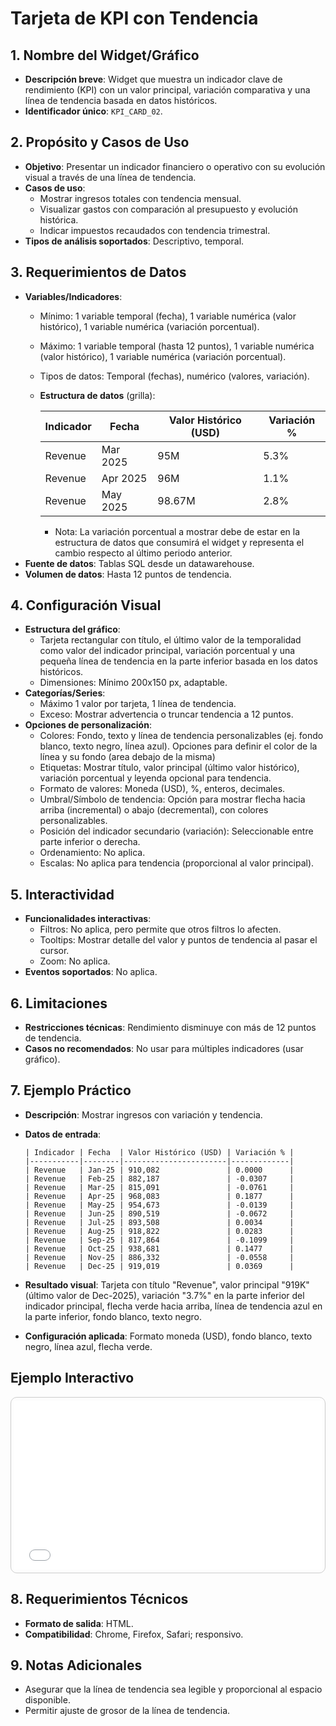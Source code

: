 # Tarjeta de KPI con Tendencia

## 1. Nombre del Widget/Gráfico
- **Descripción breve**: Widget que muestra un indicador clave de rendimiento (KPI) con un valor principal, variación comparativa y una línea de tendencia basada en datos históricos.
- **Identificador único**: `KPI_CARD_02`.

## 2. Propósito y Casos de Uso
- **Objetivo**: Presentar un indicador financiero o operativo con su evolución visual a través de una línea de tendencia.
- **Casos de uso**:
    - Mostrar ingresos totales con tendencia mensual.
    - Visualizar gastos con comparación al presupuesto y evolución histórica.
    - Indicar impuestos recaudados con tendencia trimestral.
- **Tipos de análisis soportados**: Descriptivo, temporal.

## 3. Requerimientos de Datos
- **Variables/Indicadores**:
    - Mínimo: 1 variable temporal (fecha), 1 variable numérica (valor histórico), 1 variable numérica (variación porcentual).
    - Máximo: 1 variable temporal (hasta 12 puntos), 1 variable numérica (valor histórico), 1 variable numérica (variación porcentual).
    - Tipos de datos: Temporal (fechas), numérico (valores, variación).
  - **Estructura de datos** (grilla):

    | Indicador       | Fecha       | Valor Histórico (USD) | Variación % |
    |-----------------|-------------|-----------------------|-------------|
    | Revenue         | Mar 2025    | 95M                   | 5.3%        |
    | Revenue         | Apr 2025    | 96M                   | 1.1%        |
    | Revenue         | May 2025    | 98.67M                | 2.8%        |

    - Nota: La variación porcentual a mostrar debe de estar en la estructura de datos que consumirá el widget y representa el cambio respecto al último periodo anterior.
- **Fuente de datos**: Tablas SQL desde un datawarehouse.
- **Volumen de datos**: Hasta 12 puntos de tendencia.

## 4. Configuración Visual
- **Estructura del gráfico**:
    - Tarjeta rectangular con título, el último valor de la temporalidad como valor del indicador principal, variación porcentual y una pequeña línea de tendencia en la parte inferior basada en los datos históricos.
    - Dimensiones: Mínimo 200x150 px, adaptable.
- **Categorías/Series**:
    - Máximo 1 valor por tarjeta, 1 línea de tendencia.
   - Exceso: Mostrar advertencia o truncar tendencia a 12 puntos.
- **Opciones de personalización**:
    - Colores: Fondo, texto y línea de tendencia personalizables (ej. fondo blanco, texto negro, línea azul). Opciones para definir el color de la línea y su fondo (area debajo de la misma)
    - Etiquetas: Mostrar título, valor principal (último valor histórico), variación porcentual y leyenda opcional para tendencia.
    - Formato de valores: Moneda (USD), %, enteros, decimales.
    - Umbral/Símbolo de tendencia: Opción para mostrar flecha hacia arriba (incremental) o abajo (decremental), con colores personalizables.
    - Posición del indicador secundario (variación): Seleccionable entre parte inferior o derecha.
    - Ordenamiento: No aplica.
    - Escalas: No aplica para tendencia (proporcional al valor principal).

## 5. Interactividad
- **Funcionalidades interactivas**:
    - Filtros: No aplica, pero permite que otros filtros lo afecten.
    - Tooltips: Mostrar detalle del valor y puntos de tendencia al pasar el cursor.
    - Zoom: No aplica.
- **Eventos soportados**: No aplica.

## 6. Limitaciones
- **Restricciones técnicas**: Rendimiento disminuye con más de 12 puntos de tendencia.
- **Casos no recomendados**: No usar para múltiples indicadores (usar gráfico).

## 7. Ejemplo Práctico
- **Descripción**: Mostrar ingresos con variación y tendencia.
- **Datos de entrada**:

  ```
  | Indicador | Fecha  | Valor Histórico (USD) | Variación % |
  |-----------|--------|-----------------------|-------------|
  | Revenue   | Jan-25 | 910,082               | 0.0000      |
  | Revenue   | Feb-25 | 882,187               | -0.0307     |
  | Revenue   | Mar-25 | 815,091               | -0.0761     |
  | Revenue   | Apr-25 | 968,083               | 0.1877      |
  | Revenue   | May-25 | 954,673               | -0.0139     |
  | Revenue   | Jun-25 | 890,519               | -0.0672     |
  | Revenue   | Jul-25 | 893,508               | 0.0034      |
  | Revenue   | Aug-25 | 918,822               | 0.0283      |
  | Revenue   | Sep-25 | 817,864               | -0.1099     |
  | Revenue   | Oct-25 | 938,681               | 0.1477      |
  | Revenue   | Nov-25 | 886,332               | -0.0558     |
  | Revenue   | Dec-25 | 919,019               | 0.0369      |
  ```

- **Resultado visual**: Tarjeta con título "Revenue", valor principal "919K" (último valor de Dec-2025), variación "3.7%" en la parte inferior del indicador principal, flecha verde hacia arriba, línea de tendencia azul en la parte inferior, fondo blanco, texto negro.

- **Configuración aplicada**: Formato moneda (USD), fondo blanco, texto negro, línea azul, flecha verde.

## Ejemplo Interactivo

<div class="widget-interactive-container" style="border: 1px solid #ccc; padding: 5px; border-radius: 10px; margin-bottom: 20px; min-height: 270px; position: relative;">
  <iframe src="../../../assets/widgets_html/KPIS/kpi_card_02_interactive.html" 
          style="width: 100%; height: 270px; border: none; overflow: auto;"
          loading="lazy"
          title="Ejemplo Interactivo del Filtro">
  </iframe>
</div>

<style>
/* Opcional: Para asegurar que el iframe se ajuste bien si el contenido es más alto */
.widget-interactive-container iframe {
    min-height: 270px; /* Ajusta según la altura típica de tus widgets */
}
</style>

## 8. Requerimientos Técnicos
- **Formato de salida**: HTML.
- **Compatibilidad**: Chrome, Firefox, Safari; responsivo.

## 9. Notas Adicionales
- Asegurar que la línea de tendencia sea legible y proporcional al espacio disponible.
- Permitir ajuste de grosor de la línea de tendencia.